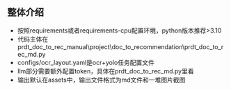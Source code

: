 ## 整体介绍

- 按照requirements或者requirements-cpu配置环境，python版本推荐>3.10
- 代码主体在prdt_doc_to_rec_manual\project\doc_to_recommendation\prdt_doc_to_rec_md.py
- configs/ocr_layout.yaml是ocr+yolo任务配置文件
- llm部分需要额外配置token，具体在prdt_doc_to_rec_md.py里看
- 输出默认在assets中，输出文件格式为md文件和一堆图片截图